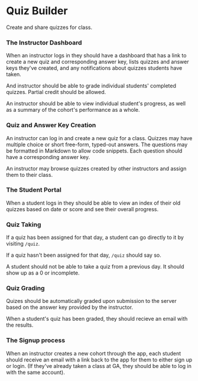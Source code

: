 # Quiz Builder

Create and share quizzes for class.

### The Instructor Dashboard

When an instructor logs in they should have a dashboard that has a link to create a new quiz and corresponding answer key, lists quizzes and answer keys they've created, and any notifications about quizzes students have taken.

And instructor should be able to grade individual students' completed quizzes. Partial credit should be allowed.

An instructor should be able to view individual student's progress, as well as a summary of the cohort's performance as a whole.

### Quiz and Answer Key Creation

An instructor can log in and create a new quiz for a class. Quizzes may have multiple choice or short free-form, typed-out answers. The questions may be formatted in Markdown to allow code snippets. Each question should have a corresponding answer key. 

An instructor may browse quizzes created by other instructors and assign them to their class.

### The Student Portal

When a student logs in they should be able to view an index of their old quizzes based on date or score and see their overall progress.

### Quiz Taking

If a quiz has been assigned for that day, a student can go directly to it by visiting `/quiz`.

If a quiz hasn't been assigned for that day, `/quiz` should say so.

A student should not be able to take a quiz from a previous day. It should show up as a 0 or incomplete.

### Quiz Grading

Quizes should be automatically graded upon submission to the server based on the answer key provided by the instructor.

When a student's quiz has been graded, they should recieve an email with the results.

### The Signup process

When an instructor creates a new cohort through the app, each student should receive an email with a link back to the app for them to either sign up or login. (If they've already taken a class at GA, they should be able to log in with the same account).
